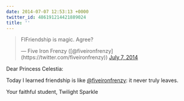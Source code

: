 ```yaml
---
date: 2014-07-07 12:53:13 +0000
twitter_id: 486191214421889024
title: ''
---
```


<blockquote class="twitter-tweet"><p lang="en" dir="ltr">FIFriendship is magic. Agree?</p>&mdash; Five Iron Frenzy ([@fiveironfrenzy](https://twitter.com/fiveironfrenzy)) <a href="https://twitter.com/fiveironfrenzy/status/486178319160078336?ref_src=twsrc%5Etfw">July 7, 2014</a></blockquote>
<script async src="https://platform.twitter.com/widgets.js" charset="utf-8"></script>

Dear Princess Celestia:

Today I learned friendship is like [@fiveironfrenzy](https://twitter.com/fiveironfrenzy): it never truly leaves.

Your faithful student,
Twilight Sparkle
